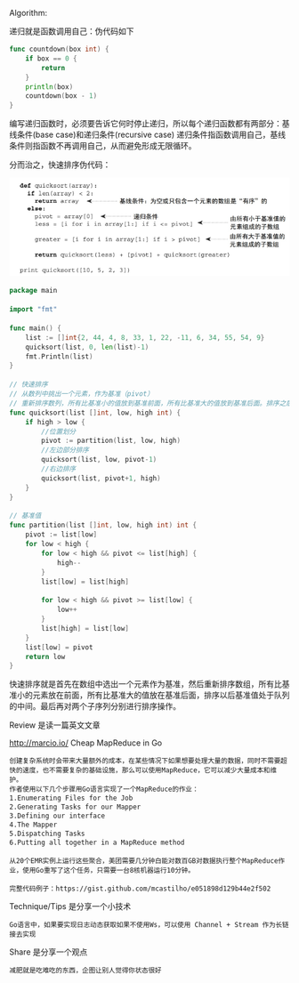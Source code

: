 Algorithm:

递归就是函数调用自己：伪代码如下

```go
func countdown(box int) {
	if box == 0 {
		return
	}
	println(box)
	countdown(box - 1)
}
```

编写递归函数时，必须要告诉它何时停止递归，所以每个递归函数都有两部分：基线条件(base case)和递归条件(recursive case) 递归条件指函数调用自己，基线条件则指函数不再调用自己，从而避免形成无限循环。

分而治之，快速排序伪代码：

![image-20231116114315757](https://raw.githubusercontent.com/AnAnonymousFriend/images/main/image-20231116114315757.png)

```go
package main

import "fmt"

func main() {
	list := []int{2, 44, 4, 8, 33, 1, 22, -11, 6, 34, 55, 54, 9}
	quicksort(list, 0, len(list)-1)
	fmt.Println(list)
}

// 快速排序
// 从数列中挑出一个元素，作为基准（pivot）
// 重新排序数列，所有比基准小的值放到基准前面，所有比基准大的值放到基准后面。排序之后，基准值便处于数列的中间位置，这个过程称为分区。
func quicksort(list []int, low, high int) {
	if high > low {
		//位置划分
		pivot := partition(list, low, high)
		//左边部分排序
		quicksort(list, low, pivot-1)
		//右边排序
		quicksort(list, pivot+1, high)
	}
}

// 基准值
func partition(list []int, low, high int) int {
	pivot := list[low]
	for low < high {
		for low < high && pivot <= list[high] {
			high--
		}
		list[low] = list[high]

		for low < high && pivot >= list[low] {
			low++
		}
		list[high] = list[low]
	}
	list[low] = pivot
	return low
}

```

快速排序就是首先在数组中选出一个元素作为基准，然后重新排序数组，所有比基准小的元素放在前面，所有比基准大的值放在基准后面，排序以后基准值处于队列的中间。最后再对两个子序列分别进行排序操作。



Review 是读一篇英文文章

http://marcio.io/ Cheap MapReduce in Go

```
创建复杂系统时会带来大量额外的成本，在某些情况下如果想要处理大量的数据，同时不需要超快的速度，也不需要复杂的基础设施，那么可以使用MapReduce，它可以减少大量成本和维护。
作者使用以下几个步骤用Go语言实现了一个MapReduce的作业：
1.Enumerating Files for the Job
2.Generating Tasks for our Mapper
3.Defining our interface
4.The Mapper
5.Dispatching Tasks
6.Putting all together in a MapReduce method

从20个EMR实例上运行这些聚合，美团需要几分钟白能对数百GB对数据执行整个MapReduce作业，使用Go重写了这个任务，只需要一台8核机器运行10分钟。

完整代码例子：https://gist.github.com/mcastilho/e051898d129b44e2f502
```



Technique/Tips 是分享一个小技术

```
Go语言中，如果要实现日志动态获取如果不使用Ws，可以使用 Channel + Stream 作为长链接去实现
```



Share 是分享一个观点

```
减肥就是吃难吃的东西，企图让别人觉得你状态很好
```

